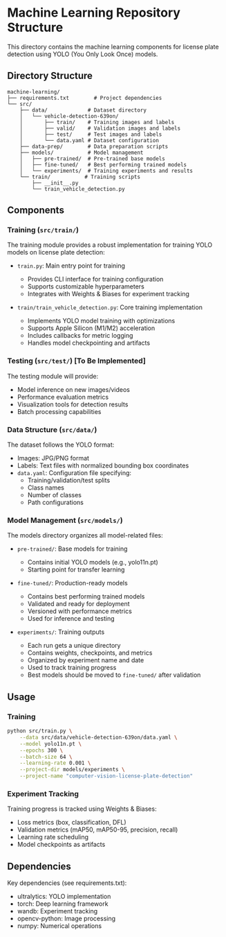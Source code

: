 # Machine Learning Repository Structure

This directory contains the machine learning components for license plate detection using YOLO (You Only Look Once) models.

## Directory Structure

```
machine-learning/
├── requirements.txt        # Project dependencies
└── src/
    ├── data/             # Dataset directory
    │   └── vehicle-detection-639on/
    │       ├── train/    # Training images and labels
    │       ├── valid/    # Validation images and labels
    │       ├── test/     # Test images and labels
    │       └── data.yaml # Dataset configuration
    ├── data-prep/        # Data preparation scripts
    ├── models/           # Model management
    │   ├── pre-trained/  # Pre-trained base models
    │   ├── fine-tuned/   # Best performing trained models
    │   └── experiments/  # Training experiments and results
    └── train/           # Training scripts
        ├── __init__.py
        └── train_vehicle_detection.py
```

## Components

### Training (`src/train/`)

The training module provides a robust implementation for training YOLO models on license plate detection:

- `train.py`: Main entry point for training
  - Provides CLI interface for training configuration
  - Supports customizable hyperparameters
  - Integrates with Weights & Biases for experiment tracking

- `train/train_vehicle_detection.py`: Core training implementation
  - Implements YOLO model training with optimizations
  - Supports Apple Silicon (M1/M2) acceleration
  - Includes callbacks for metric logging
  - Handles model checkpointing and artifacts

### Testing (`src/test/`) [To Be Implemented]

The testing module will provide:
- Model inference on new images/videos
- Performance evaluation metrics
- Visualization tools for detection results
- Batch processing capabilities

### Data Structure (`src/data/`)

The dataset follows the YOLO format:
- Images: JPG/PNG format
- Labels: Text files with normalized bounding box coordinates
- `data.yaml`: Configuration file specifying:
  - Training/validation/test splits
  - Class names
  - Number of classes
  - Path configurations

### Model Management (`src/models/`)

The models directory organizes all model-related files:

- `pre-trained/`: Base models for training
  - Contains initial YOLO models (e.g., yolo11n.pt)
  - Starting point for transfer learning

- `fine-tuned/`: Production-ready models
  - Contains best performing trained models
  - Validated and ready for deployment
  - Versioned with performance metrics
  - Used for inference and testing

- `experiments/`: Training outputs
  - Each run gets a unique directory
  - Contains weights, checkpoints, and metrics
  - Organized by experiment name and date
  - Used to track training progress
  - Best models should be moved to `fine-tuned/` after validation

## Usage

### Training

```bash
python src/train.py \
    --data src/data/vehicle-detection-639on/data.yaml \
    --model yolo11n.pt \
    --epochs 300 \
    --batch-size 64 \
    --learning-rate 0.001 \
    --project-dir models/experiments \
    --project-name "computer-vision-license-plate-detection"
```

### Experiment Tracking

Training progress is tracked using Weights & Biases:
- Loss metrics (box, classification, DFL)
- Validation metrics (mAP50, mAP50-95, precision, recall)
- Learning rate scheduling
- Model checkpoints as artifacts

## Dependencies

Key dependencies (see requirements.txt):
- ultralytics: YOLO implementation
- torch: Deep learning framework
- wandb: Experiment tracking
- opencv-python: Image processing
- numpy: Numerical operations 